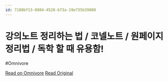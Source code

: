 ```yaml
---
id: 7180bf13-0884-4528-b73a-19e735b39808
---
```


# 강의노트 정리하는 법 / 코넬노트 / 원페이지정리법 / 독학 할 때 유용함!
#Omnivore

[Read on Omnivore](https://omnivore.app/me/https-youtube-com-watch-v-dc-0-go-gmp-5-cw-191430bbb4b)
[Read Original](https://youtube.com/watch?v=Dc0GoGmp5Cw)

